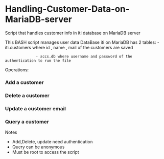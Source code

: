 # Handling-Customer-Data-on-MariaDB-server
 Script that handles customer info in iti database on MariaDB server
 
This BASH script manages user data
DataBase iti on MariaDB has 2 tables:
                  - iti.customers where id , name , mail of the customers are saved
                  
                  - accs.db where username and password of the authentication to run the file


Operations:
###           Add a customer
###           Delete a customer
###           Update a customer email
###           Query a customer
Notes
- Add,Delete, update need authentication
- Query can be anonymous
- Must be root to access the script


